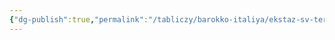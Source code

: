 ```yaml
---
{"dg-publish":true,"permalink":"/tabliczy/barokko-italiya/ekstaz-sv-terezy/","dgPassFrontmatter":true}
---
```



